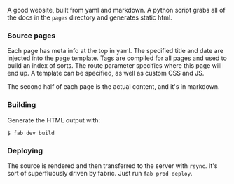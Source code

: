 A good website, built from yaml and markdown.
A python script grabs all of the docs in the `pages` directory and generates static html.


### Source pages
Each page has meta info at the top in yaml.
The specified title and date are injected into the page template.
Tags are compiled for all pages and used to build an index of sorts.
The route parameter specifies where this page will end up.
A template can be specified, as well as custom CSS and JS.

The second half of each page is the actual content, and it's in markdown.


### Building
Generate the HTML output with:

    $ fab dev build


### Deploying
The source is rendered and then transferred to the server with `rsync`.
It's sort of superfluously driven by fabric.
Just run `fab prod deploy`.
